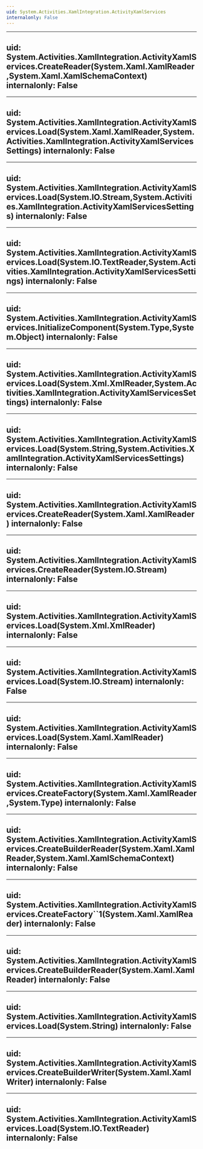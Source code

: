 ```yaml
---
uid: System.Activities.XamlIntegration.ActivityXamlServices
internalonly: False
---
```


---
uid: System.Activities.XamlIntegration.ActivityXamlServices.CreateReader(System.Xaml.XamlReader,System.Xaml.XamlSchemaContext)
internalonly: False
---

---
uid: System.Activities.XamlIntegration.ActivityXamlServices.Load(System.Xaml.XamlReader,System.Activities.XamlIntegration.ActivityXamlServicesSettings)
internalonly: False
---

---
uid: System.Activities.XamlIntegration.ActivityXamlServices.Load(System.IO.Stream,System.Activities.XamlIntegration.ActivityXamlServicesSettings)
internalonly: False
---

---
uid: System.Activities.XamlIntegration.ActivityXamlServices.Load(System.IO.TextReader,System.Activities.XamlIntegration.ActivityXamlServicesSettings)
internalonly: False
---

---
uid: System.Activities.XamlIntegration.ActivityXamlServices.InitializeComponent(System.Type,System.Object)
internalonly: False
---

---
uid: System.Activities.XamlIntegration.ActivityXamlServices.Load(System.Xml.XmlReader,System.Activities.XamlIntegration.ActivityXamlServicesSettings)
internalonly: False
---

---
uid: System.Activities.XamlIntegration.ActivityXamlServices.Load(System.String,System.Activities.XamlIntegration.ActivityXamlServicesSettings)
internalonly: False
---

---
uid: System.Activities.XamlIntegration.ActivityXamlServices.CreateReader(System.Xaml.XamlReader)
internalonly: False
---

---
uid: System.Activities.XamlIntegration.ActivityXamlServices.CreateReader(System.IO.Stream)
internalonly: False
---

---
uid: System.Activities.XamlIntegration.ActivityXamlServices.Load(System.Xml.XmlReader)
internalonly: False
---

---
uid: System.Activities.XamlIntegration.ActivityXamlServices.Load(System.IO.Stream)
internalonly: False
---

---
uid: System.Activities.XamlIntegration.ActivityXamlServices.Load(System.Xaml.XamlReader)
internalonly: False
---

---
uid: System.Activities.XamlIntegration.ActivityXamlServices.CreateFactory(System.Xaml.XamlReader,System.Type)
internalonly: False
---

---
uid: System.Activities.XamlIntegration.ActivityXamlServices.CreateBuilderReader(System.Xaml.XamlReader,System.Xaml.XamlSchemaContext)
internalonly: False
---

---
uid: System.Activities.XamlIntegration.ActivityXamlServices.CreateFactory``1(System.Xaml.XamlReader)
internalonly: False
---

---
uid: System.Activities.XamlIntegration.ActivityXamlServices.CreateBuilderReader(System.Xaml.XamlReader)
internalonly: False
---

---
uid: System.Activities.XamlIntegration.ActivityXamlServices.Load(System.String)
internalonly: False
---

---
uid: System.Activities.XamlIntegration.ActivityXamlServices.CreateBuilderWriter(System.Xaml.XamlWriter)
internalonly: False
---

---
uid: System.Activities.XamlIntegration.ActivityXamlServices.Load(System.IO.TextReader)
internalonly: False
---
